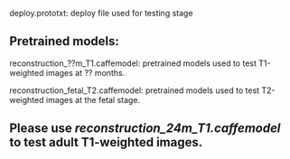 deploy.prototxt: deploy file used for testing stage

## Pretrained models:

reconstruction_??m_T1.caffemodel: pretrained models used to test T1-weighted images at ?? months. 

reconstruction_fetal_T2.caffemodel: pretrained models used to test T2-weighted images at the fetal stage. 

## Please use ***reconstruction_24m_T1.caffemodel*** to test adult T1-weighted images. 
